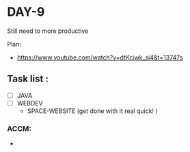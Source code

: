 # DAY-9
Still need to more productive
<br>

Plan: 
 - https://www.youtube.com/watch?v=dtKciwk_si4&t=13747s

## Task list :
- [ ] JAVA 
- [ ] WEBDEV 
  - SPACE-WEBSITE (get done with it real quick! )

### ACCM: 
- 